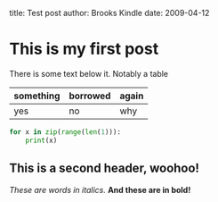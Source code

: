 title: Test post
author: Brooks Kindle
date: 2009-04-12

# This is my first post
There is some text below it. Notably a table

something | borrowed | again
--- | --- | ---
yes|no|why

```python
for x in zip(range(len(1))):
    print(x)
```

## This is a second header, woohoo!
*These are words in italics.* **And these are in bold!**
